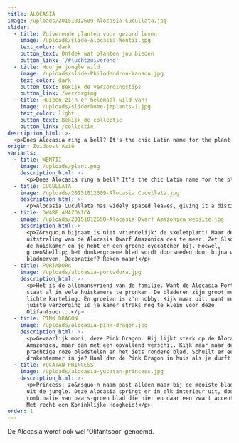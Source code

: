 ```yaml
---
title: ALOCASIA
image: /uploads/20151012609-Alocasia Cucullata.jpg
slider:
  - title: Zuiverende planten voor gezond leven
    image: /uploads/slide-Alocasia-Wentii.jpg
    text_color: dark
    button_text: Ontdek wat planten jou bieden
    button_link: '/#luchtzuiverend'
  - title: Hou je jungle wild
    image: /uploads/slide-Philodendron-Xanadu.jpg
    text_color: dark
    button_text: Bekijk de verzorgingstips
    button_link: /verzorging
  - title: Huizen zijn er helemaal wild van!
    image: /uploads/sliderhome-jmplants-1.jpg
    text_color: light
    button_text: Bekijk de collectie
    button_link: /collectie
description_html: >-
  <p>Does Alocasia ring a bell? It's the chic Latin name for the plant more commonly known as 'elephant ear'. And it's easy to see why: the plant has broad leaves that resemble elephant ears. This stunning plant looks great in a spacious room.</p><p>In terms of leaf shape, Alocasia Wentii most closely resembles an elephant's ear. The large, dark green leaves are sure to draw admiring glances. And rightfully so! Alocasia is native to tropical rainforests, which means it loves water and needs a lot of it. It's also easy to keep alive with minimal care.</p>
origin: Zuidoost Azië
variants:
  - title: WENTII
    image: /uploads/plant.png
    description_html: >-
      <p>Does Alocasia ring a bell? It's the chic Latin name for the plant more commonly known as 'elephant ear'. And it's easy to see why: the plant has broad leaves that resemble elephant ears. This stunning plant looks great in a spacious room.</p><p>In terms of leaf shape, Alocasia Wentii most closely resembles an elephant's ear. The large, dark green leaves are sure to draw admiring glances. And rightfully so! Alocasia is native to tropical rainforests, which means it loves water and needs a lot of it. It's also easy to keep alive with minimal care.</p>
  - title: CUCULLATA
    image: /uploads/20151012609-Alocasia Cucullata.jpg
    description_html: >-
      <p>Alocasia Cucullata has widely spaced leaves, giving it a distinct look. Alocasia is also known as 'elephant ear'. This particular Alocasia can survive mild winters when placed in a sheltered spot. The leaves fall off in the winter only to grow back in the spring.</p>
  - title: DWARF AMAZONICA
    image: /uploads/20151012550-Alocasia Dwarf Amazonica_website.jpg
    description_html: >-
      <p>Z&rsquo;n bijnaam is niet vriendelijk: de skeletplant! Maar de
      uitstraling van de Alocasia Dwarf Amazonica des te meer. Zet &lsquo;m in
      de huiskamer en je hebt er een groene eyecatcher bij. Hoewel,
      groen&hellip; het donkergroene blad wordt doorsneden door bijna witte
      bladnerven. Decoratief? Reken maar!</p>
  - title: PORTADORA
    image: /uploads/alocasia-portadora.jpg
    description_html: >-
      <p>Het is de allemansvriend van de familie. Want de Alocasia Portadora
      staat al in vele huiskamers te pronken. De bladeren zijn groot met een
      lichte karteling. En groeien is z'n hobby. Kijk maar uit, want met de
      juiste verzorging is je kamer straks nog te klein voor deze
      Olifantsoor...</p>
  - title: PINK DRAGON
    image: /uploads/alocasia-pink-dragon.jpg
    description_html: >-
      <p>Gevaarlijk mooi, deze Pink Dragon. Hij lijkt sterk op de Alocasia Dwarf
      Amazonica, maar dan met een opvallend verschil. Kijk maar naar de
      prachtige roze bladstelen en het iets rondere blad. Schuilt er een
      drakentemmer in je? Haal dan de Pink Dragon in huis als je durft!</p>
  - title: YUCATAN PRINCESS
    image: /uploads/alocasia-yucatan-princess.jpg
    description_html: >-
      <p>Princess: zo&rsquo;n naam past alleen maar bij de mooiste bladplanten
      uit de jungle. Deze Alocasia springt er in elk interieur uit, door de
      combinatie van paars-groen blad die hier en daar een zwart accent krijgen.
      Met recht een Koninklijke Hoogheid!</p>
order: 1
---
```



De Alocasia wordt ook wel ‘Olifantsoor’ genoemd.